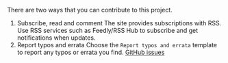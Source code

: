 There are two ways that you can contribute to this project.

1. Subscribe, read and comment
The site provides subscriptions with RSS. Use RSS services such as Feedly/RSS Hub to subscribe and get notifications when updates.
2. Report typos and errata
Choose the `Report typos and errata` template to report any typos or errata you find. [GitHub issues](https://github.com/HEIGE-PCloud/HEIGE-PCloud.github.io/issues/new/choose/)
